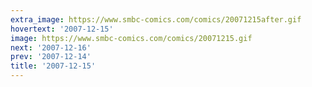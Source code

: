 ```yaml
---
extra_image: https://www.smbc-comics.com/comics/20071215after.gif
hovertext: '2007-12-15'
image: https://www.smbc-comics.com/comics/20071215.gif
next: '2007-12-16'
prev: '2007-12-14'
title: '2007-12-15'
---
```

